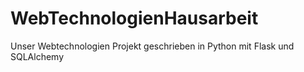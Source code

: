 # WebTechnologienHausarbeit
Unser Webtechnologien Projekt geschrieben in Python mit Flask und SQLAlchemy
